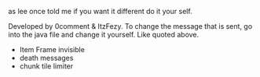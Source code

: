 as lee once told me if you want it different do it your self.

Developed by 0comment & ItzFezy.
To change the message that is sent, go into the java file and change it yourself. Like quoted above.

* Item Frame invisible
* death messages
* chunk tile limiter
